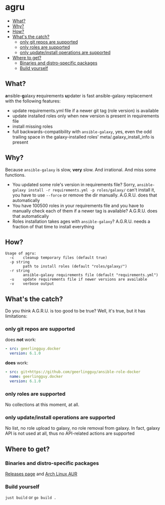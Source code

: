 # agru

<!-- vim-markdown-toc GitLab -->

* [What?](#what)
* [Why?](#why)
* [How?](#how)
* [What's the catch?](#whats-the-catch)
  * [only git repos are supported](#only-git-repos-are-supported)
  * [only roles are supported](#only-roles-are-supported)
  * [only update/install operations are supported](#only-updateinstall-operations-are-supported)
* [Where to get?](#where-to-get)
  * [Binaries and distro-specific packages](#binaries-and-distro-specific-packages)
  * [Build yourself](#build-yourself)

<!-- vim-markdown-toc -->

## What?

**a**nsible-**g**alaxy **r**equirements **u**pdater is fast ansible-galaxy replacement with the following features:

* update requirements.yml file if a newer git tag (role version) is available
* update installed roles only when new version is present in requirements file
* install missing roles
* full backwards-compatibility with `ansible-galaxy`, yes, even the odd trailing space in the galaxy-installed roles' meta/.galaxy_install_info is present

## Why?

Because `ansible-galaxy` is slow, **very** slow. And irrational. And miss some functions.

* You updated some role's version in requirements file? Sorry, `ansible-galaxy install -r requirements.yml -p roles/galaxy/` can't install it, you have to use `--force` or remove the dir manually. A.G.R.U. does that automatically
* You have 100500 roles in your requirements file and you have to manually check each of them if a newer tag is available? A.G.R.U. does that automatically
* Roles installation takes ages with `ansible-galaxy`? A.G.R.U. needs a fraction of that time to install everything

## How?

```
Usage of agru:
  -c	cleanup temporary files (default true)
  -p string
    	path to install roles (default "roles/galaxy/")
  -r string
    	ansible-galaxy requirements file (default "requirements.yml")
  -u	update requirements file if newer versions are available
  -v	verbose output
```

## What's the catch?

Do you think A.G.R.U. is too good to be true? Well, it's true, but it has limitations:

### only git repos are supported

does **not** work:

```yaml
- src: geerlingguy.docker
  version: 6.1.0
```

**does** work:
```yaml
- src: git+https://github.com/geerlingguy/ansible-role-docker
  name: geerlingguy.docker
  version: 6.1.0
```

### only roles are supported

No collections at this moment, at all.

### only update/install operations are supported

No list, no role upload to galaxy, no role removal from galaxy.
In fact, galaxy API is not used at all, thus no API-related actions are supported

## Where to get?

### Binaries and distro-specific packages

[Releases page](https://gitlab.com/etke.cc/int/agru/-/releases) and [Arch Linux AUR](https://aur.archlinux.org/packages/agru)

### Build yourself

`just build` or `go build .`
